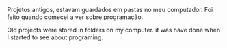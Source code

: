 Projetos antigos, estavam guardados em pastas no meu computador. Foi feito quando comecei a ver sobre programação.


Old projects were stored in folders on my computer.  it was have done when I started to see about programing.
